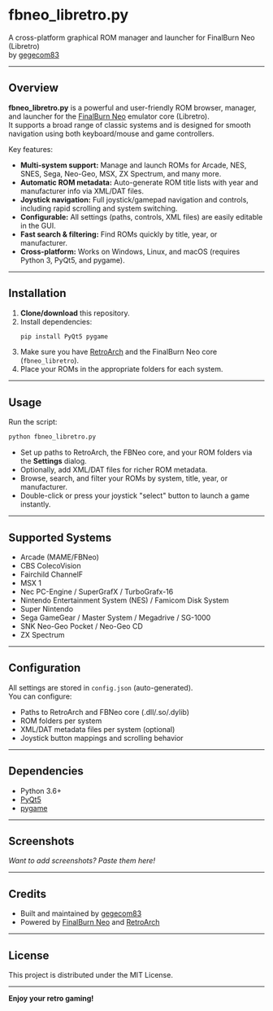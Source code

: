 # fbneo_libretro.py

A cross-platform graphical ROM manager and launcher for FinalBurn Neo (Libretro)  
by [gegecom83](https://github.com/gegecom83)

---

## Overview

**fbneo_libretro.py** is a powerful and user-friendly ROM browser, manager, and launcher for the [FinalBurn Neo](https://github.com/finalburnneo/FBNeo) emulator core (Libretro).  
It supports a broad range of classic systems and is designed for smooth navigation using both keyboard/mouse and game controllers.

Key features:

- **Multi-system support:** Manage and launch ROMs for Arcade, NES, SNES, Sega, Neo-Geo, MSX, ZX Spectrum, and many more.
- **Automatic ROM metadata:** Auto-generate ROM title lists with year and manufacturer info via XML/DAT files.
- **Joystick navigation:** Full joystick/gamepad navigation and controls, including rapid scrolling and system switching.
- **Configurable:** All settings (paths, controls, XML files) are easily editable in the GUI.
- **Fast search & filtering:** Find ROMs quickly by title, year, or manufacturer.
- **Cross-platform:** Works on Windows, Linux, and macOS (requires Python 3, PyQt5, and pygame).

---

## Installation

1. **Clone/download** this repository.
2. Install dependencies:
   ```bash
   pip install PyQt5 pygame
   ```
3. Make sure you have [RetroArch](https://www.retroarch.com/) and the FinalBurn Neo core (`fbneo_libretro`).
4. Place your ROMs in the appropriate folders for each system.

---

## Usage

Run the script:
```bash
python fbneo_libretro.py
```

- Set up paths to RetroArch, the FBNeo core, and your ROM folders via the **Settings** dialog.
- Optionally, add XML/DAT files for richer ROM metadata.
- Browse, search, and filter your ROMs by system, title, year, or manufacturer.
- Double-click or press your joystick "select" button to launch a game instantly.

---

## Supported Systems

- Arcade (MAME/FBNeo)
- CBS ColecoVision
- Fairchild ChannelF
- MSX 1
- Nec PC-Engine / SuperGrafX / TurboGrafx-16
- Nintendo Entertainment System (NES) / Famicom Disk System
- Super Nintendo
- Sega GameGear / Master System / Megadrive / SG-1000
- SNK Neo-Geo Pocket / Neo-Geo CD
- ZX Spectrum

---

## Configuration

All settings are stored in `config.json` (auto-generated).  
You can configure:

- Paths to RetroArch and FBNeo core (.dll/.so/.dylib)
- ROM folders per system
- XML/DAT metadata files per system (optional)
- Joystick button mappings and scrolling behavior

---

## Dependencies

- Python 3.6+
- [PyQt5](https://pypi.org/project/PyQt5/)
- [pygame](https://pypi.org/project/pygame/)

---

## Screenshots

*Want to add screenshots? Paste them here!*

---

## Credits

- Built and maintained by [gegecom83](https://github.com/gegecom83)
- Powered by [FinalBurn Neo](https://github.com/finalburnneo/FBNeo) and [RetroArch](https://www.retroarch.com/)

---

## License

This project is distributed under the MIT License.

---

**Enjoy your retro gaming!**